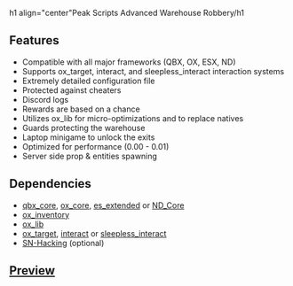 h1 align="center"Peak Scripts Advanced Warehouse Robbery/h1

## Features
- Compatible with all major frameworks (QBX, OX, ESX, ND)
- Supports ox_target, interact, and sleepless_interact interaction systems
- Extremely detailed configuration file
- Protected against cheaters
- Discord logs
- Rewards are based on a chance
- Utilizes ox_lib for micro-optimizations and to replace natives
- Guards protecting the warehouse
- Laptop minigame to unlock the exits
- Optimized for performance (0.00 - 0.01)
- Server side prop & entities spawning

## Dependencies
- [qbx_core](https://github.com/Qbox-project/qbx_core/releases), [ox_core](https://github.com/overextended/ox_core), [es_extended](https://github.com/esx-framework/esx_core/tree/main/%5Bcore%5D/es_extended) or [ND_Core](https://github.com/ND-Framework/ND_Core)
- [ox_inventory](https://github.com/overextended/ox_inventory/releases) 
- [ox_lib](https://github.com/overextended/ox_lib/releases)
- [ox_target](https://github.com/overextended/ox_target/releases), [interact](https://github.com/darktrovx/interact) or [sleepless_interact](https://github.com/Sleepless-Development/sleepless_interact/releases)
- [SN-Hacking](https://github.com/skeletonnetworks/SN-Hacking) (optional)

## [Preview](https://youtu.be/aYylFenbxaU)

